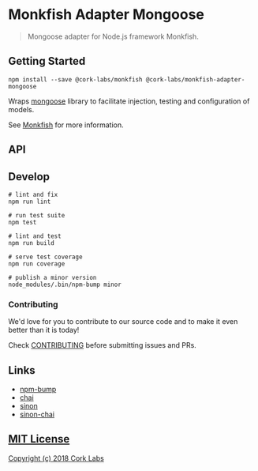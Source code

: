 # Monkfish Adapter Mongoose

> Mongoose adapter for Node.js framework Monkfish.


## Getting Started

```shell
npm install --save @cork-labs/monkfish @cork-labs/monkfish-adapter-mongoose
```

Wraps [mongoose]() library to facilitate injection, testing and configuration of models.

See [Monkfish](https://github.comn/cork-labs/monkfish) for more information.


## API



## Develop

```shell
# lint and fix
npm run lint

# run test suite
npm test

# lint and test
npm run build

# serve test coverage
npm run coverage

# publish a minor version
node_modules/.bin/npm-bump minor
```


### Contributing

We'd love for you to contribute to our source code and to make it even better than it is today!

Check [CONTRIBUTING](https://github.com/cork-labs/contributing/blob/master/CONTRIBUTING.md) before submitting issues and PRs.


## Links

- [npm-bump](https://www.npmjs.com/package/npm-bump)
- [chai](http://chaijs.com/api/)
- [sinon](http://sinonjs.org/)
- [sinon-chai](https://github.com/domenic/sinon-chai)


## [MIT License](LICENSE)

[Copyright (c) 2018 Cork Labs](http://cork-labs.mit-license.org/2018)
